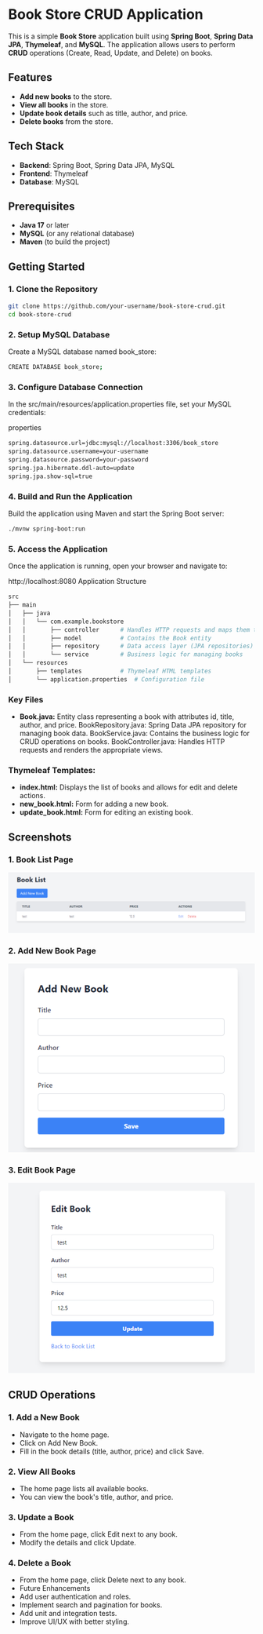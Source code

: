 # Book Store CRUD Application

This is a simple **Book Store** application built using **Spring Boot**, **Spring Data JPA**, **Thymeleaf**, and **MySQL**. The application allows users to perform **CRUD** operations (Create, Read, Update, and Delete) on books.

## Features

- **Add new books** to the store.
- **View all books** in the store.
- **Update book details** such as title, author, and price.
- **Delete books** from the store.

## Tech Stack

- **Backend**: Spring Boot, Spring Data JPA, MySQL
- **Frontend**: Thymeleaf
- **Database**: MySQL

## Prerequisites

- **Java 17** or later
- **MySQL** (or any relational database)
- **Maven** (to build the project)

## Getting Started

### 1. Clone the Repository

```bash
git clone https://github.com/your-username/book-store-crud.git
cd book-store-crud
```
### 2. Setup MySQL Database
Create a MySQL database named book_store:
```bash
CREATE DATABASE book_store;
```
### 3. Configure Database Connection
In the src/main/resources/application.properties file, set your MySQL credentials:

properties
```bash
spring.datasource.url=jdbc:mysql://localhost:3306/book_store
spring.datasource.username=your-username
spring.datasource.password=your-password
spring.jpa.hibernate.ddl-auto=update
spring.jpa.show-sql=true
```
### 4. Build and Run the Application
Build the application using Maven and start the Spring Boot server:
```bash
./mvnw spring-boot:run
```

### 5. Access the Application
Once the application is running, open your browser and navigate to:

http://localhost:8080
Application Structure
```bash
src
├── main
│   ├── java
│   │   └── com.example.bookstore
│   │       ├── controller      # Handles HTTP requests and maps them to views
│   │       ├── model           # Contains the Book entity
│   │       ├── repository      # Data access layer (JPA repositories)
│   │       └── service         # Business logic for managing books
│   └── resources
│       ├── templates           # Thymeleaf HTML templates
│       └── application.properties  # Configuration file
```
### Key Files
- **Book.java:** Entity class representing a book with attributes id, title, author, and price.
BookRepository.java: Spring Data JPA repository for managing book data.
BookService.java: Contains the business logic for CRUD operations on books.
BookController.java: Handles HTTP requests and renders the appropriate views.
### Thymeleaf Templates:
- **index.html:** Displays the list of books and allows for edit and delete actions.
- **new_book.html:** Form for adding a new book.
- **update_book.html:** Form for editing an existing book.
## Screenshots

### 1. Book List Page
![Book List](assets/book-list.png)

### 2. Add New Book Page
![Add New Book](assets/add-book.png)

### 3. Edit Book Page
![Edit Book](assets/edit-book.png)
## CRUD Operations
### 1. Add a New Book
- Navigate to the home page.
- Click on Add New Book.
- Fill in the book details (title, author, price) and click Save.
### 2. View All Books
- The home page lists all available books.
- You can view the book's title, author, and price.
### 3. Update a Book
- From the home page, click Edit next to any book.
- Modify the details and click Update.
### 4. Delete a Book
- From the home page, click Delete next to any book.
- Future Enhancements
- Add user authentication and roles.
- Implement search and pagination for books.
- Add unit and integration tests.
- Improve UI/UX with better styling.